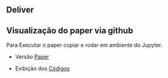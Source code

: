 ## Deliver


## Visualização do paper via github

Para Executar o paper copiar e rodar em ambiente do Jupyter.

* Versão [Paper](https://github.com/EstevesDouglas/UNICAMP-FEEC-IA369Z/blob/master/deliver/2017-06-14-estevesdouglas-notebook.ipynb)

* Exibição dos [Códigos](https://github.com/EstevesDouglas/UNICAMP-FEEC-IA369Z/blob/master/deliver/2017-06-12-estevesdouglas-codigos.ipynb)
